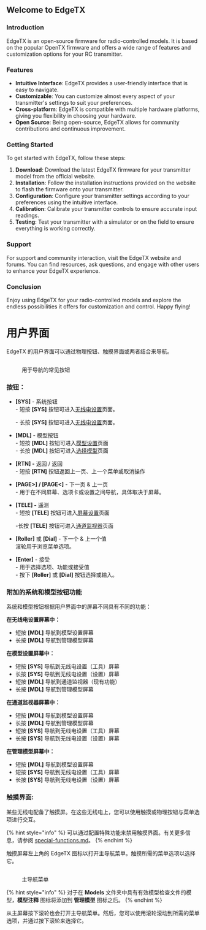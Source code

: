 ## Welcome to EdgeTX

### Introduction

EdgeTX is an open-source firmware for radio-controlled models. It is based on the popular OpenTX firmware and offers a wide range of features and customization options for your RC transmitter.

### Features

- **Intuitive Interface**: EdgeTX provides a user-friendly interface that is easy to navigate.
- **Customizable**: You can customize almost every aspect of your transmitter's settings to suit your preferences.
- **Cross-platform**: EdgeTX is compatible with multiple hardware platforms, giving you flexibility in choosing your hardware.
- **Open Source**: Being open-source, EdgeTX allows for community contributions and continuous improvement.

### Getting Started

To get started with EdgeTX, follow these steps:

1. **Download**: Download the latest EdgeTX firmware for your transmitter model from the official website.
2. **Installation**: Follow the installation instructions provided on the website to flash the firmware onto your transmitter.
3. **Configuration**: Configure your transmitter settings according to your preferences using the intuitive interface.
4. **Calibration**: Calibrate your transmitter controls to ensure accurate input readings.
5. **Testing**: Test your transmitter with a simulator or on the field to ensure everything is working correctly.

### Support

For support and community interaction, visit the EdgeTX website and forums. You can find resources, ask questions, and engage with other users to enhance your EdgeTX experience.

### Conclusion

Enjoy using EdgeTX for your radio-controlled models and explore the endless possibilities it offers for customization and control. Happy flying!

# 用户界面

EdgeTX 的用户界面可以通过物理按钮、触摸界面或两者结合来导航。

<figure><img src="/.gitbook/assets/buttonnavigation.jpg" alt=""><figcaption><p>用于导航的常见按钮</p></figcaption></figure>

### **按钮：**

* **\[SYS]** - 系统按钮\
  \- 短按 **\[SYS]** 按钮可进入[无线电设置](../radio-settings/)页面。&#x20;

  \- 长按 **\[SYS]** 按钮可进入[无线电设置](../radio-settings/radio-setup/)页面。
* **\[MDL]** - 模型按钮\
  \- 短按 **\[MDL]** 按钮可进入[模型设置](../model-settings/)页面\
  \- 长按 **\[MDL]** 按钮可进入[选择模型](../select-model.md)页面
* **\[RTN] -** 返回 / 返回 \
  \- 短按 **\[RTN]** 按钮返回上一页、上一个菜单或取消操作
* **\[PAGE>] / \[PAGE<]** - 下一页 & 上一页\
  \- 用于在不同屏幕、选项卡或设置之间导航，具体取决于屏幕。
* **\[TELE] -** 遥测 \
  \- 短按 **\[TELE]** 按钮可进入[屏幕设置](../screen-settings/)页面

  &#x20;\-长按 **\[TELE]** 按钮可进入[通道监视器](../channel-monitor.md)页面
* **\[Roller]** 或 **\[Dial]** - 下一个 & 上一个值\
  滚轮用于浏览菜单选项。 &#x20;
* **\[Enter]** - 接受 \
  \- 用于选择选项、功能或接受值\
  \- 按下 **\[Roller]** 或 **\[Dial]** 按钮选择或输入。

### 附加的系统和模型按钮功能

系统和模型按钮根据用户界面中的屏幕不同具有不同的功能：

**在无线电设置屏幕中：**

* 短按 **\[MDL]** 导航到模型设置屏幕
* 长按 **\[MDL]** 导航到管理模型屏幕

**在模型设置屏幕中：**

* 短按 **\[SYS]** 导航到无线电设置（工具）屏幕
* 长按 **\[SYS]** 导航到无线电设置（设置）屏幕
* 短按 **\[MDL]** 导航到通道监视器（现有功能）
* 长按 **\[MDL]** 导航到管理模型屏幕

**在通道监视器屏幕中：**

* 短按 **\[MDL]** 导航到模型设置屏幕
* 长按 **\[MDL]** 导航到管理模型屏幕
* 短按 **\[SYS]** 导航到无线电设置（工具）屏幕
* 长按 **\[SYS]** 导航到无线电设置（设置）屏幕

**在管理模型屏幕中：**

* 短按 **\[MDL]** 导航到模型设置屏幕
* 短按 **\[SYS]** 导航到无线电设置（工具）屏幕
* 长按 **\[SYS]** 导航到无线电设置（设置）屏幕

### **触摸界面**:

某些无线电配备了触摸屏。在这些无线电上，您可以使用触摸或物理按钮与菜单选项进行交互。&#x20;

{% hint style="info" %}
可以通过配置特殊功能来禁用触摸界面。有关更多信息，请参阅 [special-functions.md](../model-settings/special-functions.md "mention")。
{% endhint %}

触摸屏幕左上角的 EdgeTX 图标以打开主导航菜单。触摸所需的菜单选项以选择它。

<figure><img src="/.gitbook/assets/mainmenu.png" alt=""><figcaption><p>主导航菜单</p></figcaption></figure>

{% hint style="info" %}
对于在 **Models** 文件夹中具有有效模型检查文件的模型，**模型注释** 图标将添加到 **管理模型** 图标之后。
{% endhint %}

从主屏幕按下滚轮也会打开主导航菜单。然后，您可以使用滚轮滚动到所需的菜单选项，并通过按下滚轮来选择它。